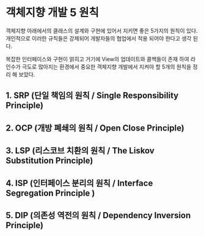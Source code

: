 # 객체지향 개발 5 원칙 

객체지향 아래에서의 클래스의 설계와 구현에 있어서 지키면 좋은 5가지의 원칙이 있다. 개인적으로 이러한 규칙들은 강제되어 개발자들의 협업에서 적용 되어야 한다고 생각 된다. 

복잡한 인터페이스와 구현이 얽히고 거기에 View의 업데이트와 콜백들이 존재 하여 라인수가 극도로 많아지는 환경에서 중요한 객체지향 개발에서 지켜야 할 5개의 원칙을 정리 해 보았다. 

## 1. SRP (단일 책임의 원칙 / Single Responsibility Principle)



## 2. OCP (개방 폐쇄의 원칙 / Open Close Principle)

## 3. LSP (리스코브 치환의 원칙 / The Liskov Substitution Principle)

## 4. ISP (인터페이스 분리의 원칙 / Interface Segregation Principle )

## 5. DIP (의존성 역전의 원칙 / Dependency Inversion Principle)

